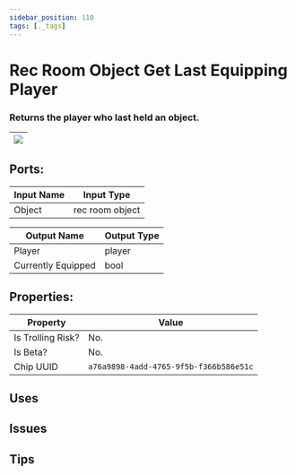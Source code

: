 ```yaml
---
sidebar_position: 110
tags: [._tags]
---
```


# Rec Room Object Get Last Equipping Player


### Returns the player who last held an object.

| ![](https://images-ext-2.discordapp.net/external/MPmIaQzlEPmgGWlgi-WxBBXt0Bjv_zWPkg1y1f_sy3s/https/www.recroomcircuits.com/image/circuit/absolute-value?width=206&height=108) |
|-----|

## Ports:

| Input Name | Input Type |
|-----------|-----------|
| Object | rec room object |

| Output Name | Output Type |
|-----------|-----------|
| Player | player |
| Currently Equipped | bool |

## Properties:

| Property  | Value |
|-------------------|-----------|
| Is Trolling Risk? | No. |
| Is Beta? | No. |
| Chip UUID | `a76a9898-4add-4765-9f5b-f366b586e51c` |

## Uses

## Issues

## Tips